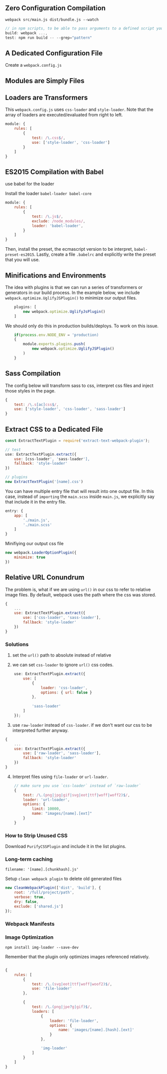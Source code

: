 ## Zero Configuration Compilation

`webpack src/main.js dist/bundle.js --watch`

```javascript
// in npm scripts, to be able to pass arguments to a defined script you need to prepend --
build: webpack ...,
test: npm run build -- --grep="pattern"
```

## A Dedicated Configuration File

Create a `webpack.config.js`


## Modules are Simply Files

## Loaders are Transformers

This `webpack.config.js` uses `css-loader` and `style-loader`. Note that the array of loaders are executed/evaluated from right to left.

```javascript
module: {
    rules: [
        {
            test: /\.css$/,
            use: ['style-loader', 'css-loader']
        }
    ]
}
```

## ES2015 Compilation with Babel

use babel for the loader

Install the loader `babel-loader babel-core`

```javascript
module: {
    rules: [
        {
            test: /\.js$/,
            exclude: /node_modules/,
            loader: 'babel-loader',
        }
    ]
}
```

Then, install the preset, the ecmascript version to be interpret, `babel-preset-es2015`. Lastly, create a file `.babelrc` and explicitly write the preset that you will use.


## Minifications and Environments

The idea with plugins is that we can run a series of transformers or generators in our build process. In the example below, we include `webpack.optimize.UglifyJSPlugin()` to minimize our output files.

```javascript
    plugins: [
        new webpack.optimize.UglifyJsPlugin()
    ]
```

We should only do this in production builds/deploys. To work on this issue.


```javascript
    if(process.env.NODE_ENV = 'production)
    {
        module.exports.plugins.push(
            new webpack.optimize.UglifyJSPlugin()
        )
    }
```

## Sass Compilation

The config below will  transform sass to css, interpret css files and inject those styles in the page.

```javascript
{
    test: /\.s[ac]css$/,
    use: ['style-loader', 'css-loader', 'sass-loader']
}
```

## Extract CSS to a Dedicated File

```javascript
const ExtractTextPlugin = require('extract-text-webpack-plugin');

// test
use: ExtractTextPlugin.extract({
    use: [css-loader', 'sass-loader'],
    fallback: 'style-loader'
})

// plugins
new ExtractTextPlugin('[name].css')

```

You can have multiple entry file that will result into one output file. In this case, instead of `importing` the `main.scss` inside `main.js`, we explicitly say that include it in the entry file.

```javascript
entry: {
    app: [
        './main.js',
        './main.scss'
    ]
}
```

Minifiying our output css file

```javascript
new webpack.LoaderOptionPlugin({
    minimize: true
})
```

## Relative URL Conundrum

The problem is, what if we are using `url()` in our css to refer to relative image files. By default, webpack uses the path where the css was stored.

```javascript
{
    ...
    use: ExtractTextPlugin.extract({
        use: ['css-loader', 'sass-loader'],
        fallback: 'style-loader'
    })
}
```

### Solutions

1. set the `url()` path to absolute instead of relative

2. we can set `css-loader` to ignore `url()` css codes.

```javascript
    use: ExtractTextPlugin.extract({
        use: [
            {
                loader: 'css-loader',
                options: { url: false }
            },
            
            'sass-loader'
        ]
    });
```

3. use `raw-loader` instead of `css-loader`. if we don't want our css to be interpreted further anyway.

```javascript
{
    ...
    use: ExtractTextPlugin.extract({
        use: ['raw-loader', 'sass-loader'],
        fallback: 'style-loader'
    })
}
```

4. Interpret files using `file-loader` or `url-loader`.

```javascript
    // make sure you use `css-loader` instead of `raw-loader`
    {
        test: /\.(png|jpg|gif|svg|eot|ttf|woff|woff2)$/,
        loader: 'url-loader',
        options: {
            limit: 10000,
            name: "images/[name].[ext]"
        }
    }
```

### How to Strip Unused CSS

Download `PurifyCSSPlugin` and include it in the list plugins.


### Long-term caching

`filename: '[name].[chunkhash].js'`

Setup `clean webpack plugin` to delete old generated files

```javascript
new CleanWebpackPlugin(['dist', 'build'], {
    root: '/full/project/path',
    verbose: true,
    dry: false,
    exclude: ['shared.js']
});
```

### Webpack Manifests

### Image Optimization

`npm install img-loader --save-dev`

Remember that the plugin only optimizes images referenced relatively.

```javascript

{
    rules: [
        {
            test: /\.(svg|eot|ttf|woff|woof2)$/,
            use: 'file-loader'
        },

        {
            test: /\.(png|jpe?g|gif)$/,
            loaders: [
                {
                    loader: 'file-loader',
                    options: {
                        name: 'images/[name].[hash].[ext]'
                    }
                },

                'img-loader'
            ]
        }
    ]
}


 